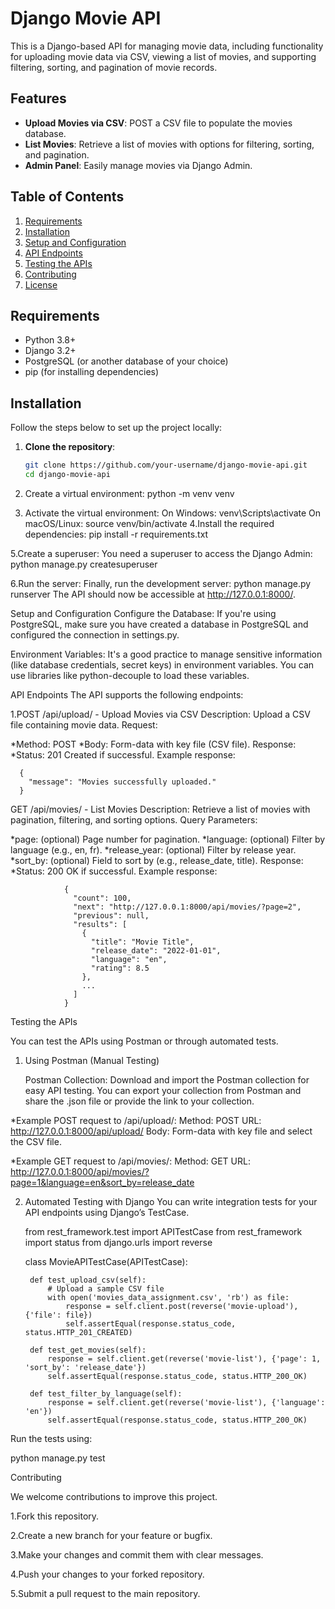 # Django Movie API

This is a Django-based API for managing movie data, including functionality for uploading movie data via CSV, viewing a list of movies, and supporting filtering, sorting, and pagination of movie records.

## Features

- **Upload Movies via CSV**: POST a CSV file to populate the movies database.
- **List Movies**: Retrieve a list of movies with options for filtering, sorting, and pagination.
- **Admin Panel**: Easily manage movies via Django Admin.
  
## Table of Contents

1. [Requirements](#requirements)
2. [Installation](#installation)
3. [Setup and Configuration](#setup-and-configuration)
4. [API Endpoints](#api-endpoints)
5. [Testing the APIs](#testing-the-apis)
6. [Contributing](#contributing)
7. [License](#license)

## Requirements

- Python 3.8+
- Django 3.2+
- PostgreSQL (or another database of your choice)
- pip (for installing dependencies)

## Installation

Follow the steps below to set up the project locally:

1. **Clone the repository**:
   ```bash
   git clone https://github.com/your-username/django-movie-api.git
   cd django-movie-api
2. Create a virtual environment:
   python -m venv venv
   
3. Activate the virtual environment:
  On Windows:
     venv\Scripts\activate
  On macOS/Linux:
      source venv/bin/activate
4.Install the required dependencies:
   pip install -r requirements.txt

5.Create a superuser: You need a superuser to access the Django Admin:
   python manage.py createsuperuser
   
6.Run the server: Finally, run the development server:
    python manage.py runserver
The API should now be accessible at http://127.0.0.1:8000/.

Setup and Configuration
Configure the Database:
If you're using PostgreSQL, make sure you have created a database in PostgreSQL and configured the connection in settings.py.

Environment Variables:
It's a good practice to manage sensitive information (like database credentials, secret keys) in environment variables. You can use libraries like python-decouple to load these variables.

API Endpoints
The API supports the following endpoints:

1.POST /api/upload/ - Upload Movies via CSV
Description: Upload a CSV file containing movie data.
Request:

*Method: POST
*Body: Form-data with key file (CSV file).
Response:
*Status: 201 Created if successful.
Example response:

      {
        "message": "Movies successfully uploaded."
      }
GET /api/movies/ - List Movies
Description: Retrieve a list of movies with pagination, filtering, and sorting options.
Query Parameters:

*page: (optional) Page number for pagination.
*language: (optional) Filter by language (e.g., en, fr).
*release_year: (optional) Filter by release year.
*sort_by: (optional) Field to sort by (e.g., release_date, title).
Response:
*Status: 200 OK if successful.
Example response:

                {
                  "count": 100,
                  "next": "http://127.0.0.1:8000/api/movies/?page=2",
                  "previous": null,
                  "results": [
                    {
                      "title": "Movie Title",
                      "release_date": "2022-01-01",
                      "language": "en",
                      "rating": 8.5
                    },
                    ...
                  ]
                }


Testing the APIs

You can test the APIs using Postman or through automated tests.

1. Using Postman (Manual Testing)
   
    Postman Collection: Download and import the Postman collection for easy API testing. You can export your collection from Postman and share the .json file or provide the link to your collection.

*Example POST request to /api/upload/:
      Method: POST
      URL: http://127.0.0.1:8000/api/upload/
      Body: Form-data with key file and select the CSV file.
      
*Example GET request to /api/movies/:
  Method: GET
  URL: http://127.0.0.1:8000/api/movies/?page=1&language=en&sort_by=release_date

  
2. Automated Testing with Django
You can write integration tests for your API endpoints using Django’s TestCase.




    from rest_framework.test import APITestCase
    from rest_framework import status
    from django.urls import reverse
    
    class MovieAPITestCase(APITestCase):
    
        def test_upload_csv(self):
            # Upload a sample CSV file
            with open('movies_data_assignment.csv', 'rb') as file:
                response = self.client.post(reverse('movie-upload'), {'file': file})
                self.assertEqual(response.status_code, status.HTTP_201_CREATED)
    
        def test_get_movies(self):
            response = self.client.get(reverse('movie-list'), {'page': 1, 'sort_by': 'release_date'})
            self.assertEqual(response.status_code, status.HTTP_200_OK)
    
        def test_filter_by_language(self):
            response = self.client.get(reverse('movie-list'), {'language': 'en'})
            self.assertEqual(response.status_code, status.HTTP_200_OK)

Run the tests using:

python manage.py test


Contributing

We welcome contributions to improve this project.

1.Fork this repository.

2.Create a new branch for your feature or bugfix.

3.Make your changes and commit them with clear messages.

4.Push your changes to your forked repository.

5.Submit a pull request to the main repository.
